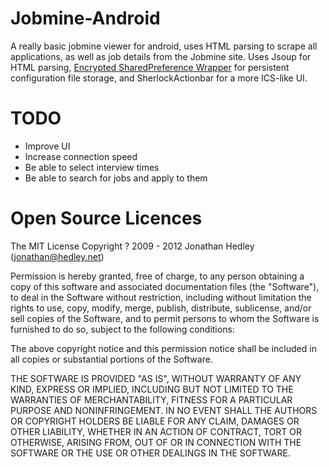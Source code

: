 Jobmine-Android
===============

A really basic jobmine viewer for android, uses HTML parsing to scrape all applications, as well as job details from the Jobmine site.
Uses Jsoup for HTML parsing, [Encrypted SharedPreference Wrapper](http://stackoverflow.com/questions/785973/what-is-the-most-appropriate-way-to-store-user-settings-in-android-application) for persistent configuration file storage, and SherlockActionbar for a more ICS-like UI. 

TODO
====

* Improve UI
* Increase connection speed
* Be able to select interview times
* Be able to search for jobs and apply to them

Open Source Licences
====================
The MIT License
Copyright ? 2009 - 2012 Jonathan Hedley (jonathan@hedley.net)

Permission is hereby granted, free of charge, to any person obtaining a copy of this software and associated documentation files (the "Software"), to deal in the Software without restriction, including without limitation the rights to use, copy, modify, merge, publish, distribute, sublicense, and/or sell copies of the Software, and to permit persons to whom the Software is furnished to do so, subject to the following conditions:

The above copyright notice and this permission notice shall be included in all copies or substantial portions of the Software.

THE SOFTWARE IS PROVIDED "AS IS", WITHOUT WARRANTY OF ANY KIND, EXPRESS OR IMPLIED, INCLUDING BUT NOT LIMITED TO THE WARRANTIES OF MERCHANTABILITY, FITNESS FOR A PARTICULAR PURPOSE AND NONINFRINGEMENT. IN NO EVENT SHALL THE AUTHORS OR COPYRIGHT HOLDERS BE LIABLE FOR ANY CLAIM, DAMAGES OR OTHER LIABILITY, WHETHER IN AN ACTION OF CONTRACT, TORT OR OTHERWISE, ARISING FROM, OUT OF OR IN CONNECTION WITH THE SOFTWARE OR THE USE OR OTHER DEALINGS IN THE SOFTWARE.